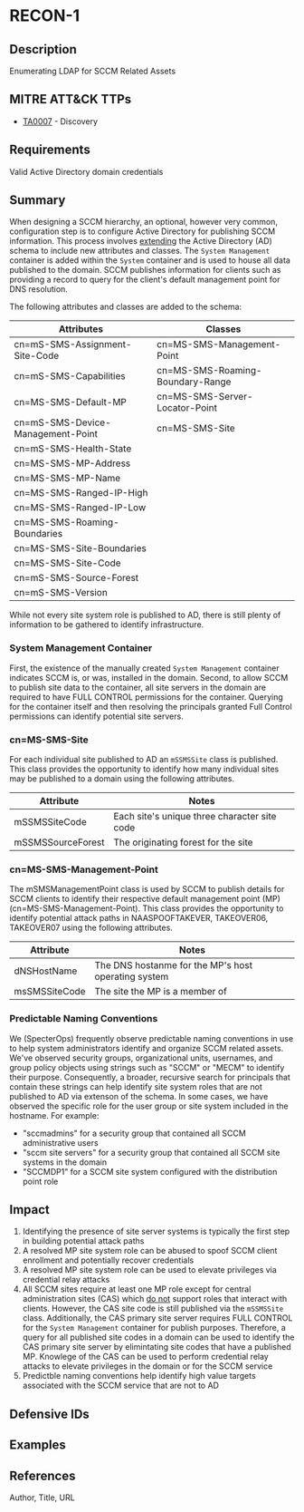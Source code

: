 # RECON-1
## Description
Enumerating LDAP for SCCM Related Assets

## MITRE ATT&CK TTPs
- [TA0007](https://attack.mitre.org/tactics/TA0007/) - Discovery

## Requirements

Valid Active Directory domain credentials

## Summary

When designing a SCCM hierarchy, an optional, however very common, configuration step is to configure Active Directory for publishing SCCM information. This process involves [extending](https://learn.microsoft.com/en-us/mem/configmgr/core/plan-design/network/schema-extensions) the Active Directory (AD) schema to include new attributes and classes. The `System Management` container is added within the `System` container and is used to house all data published to the domain. SCCM publishes information for clients such as providing a record to query for the client's default management point for DNS resolution.

The following attributes and classes are added to the schema:

| Attributes | Classes |
|----------|-------------|
|cn=mS-SMS-Assignment-Site-Code| cn=MS-SMS-Management-Point|
|cn=mS-SMS-Capabilities| cn=MS-SMS-Roaming-Boundary-Range
|cn=MS-SMS-Default-MP|cn=MS-SMS-Server-Locator-Point
|cn=mS-SMS-Device-Management-Point|cn=MS-SMS-Site
|cn=mS-SMS-Health-State|
|cn=MS-SMS-MP-Address|
|cn=MS-SMS-MP-Name|
|cn=MS-SMS-Ranged-IP-High|
|cn=MS-SMS-Ranged-IP-Low|
|cn=MS-SMS-Roaming-Boundaries|
|cn=MS-SMS-Site-Boundaries|
|cn=MS-SMS-Site-Code|
|cn=mS-SMS-Source-Forest|
|cn=mS-SMS-Version


While not every site system role is published to AD, there is still plenty of information to be gathered to identify infrastructure. 

### System Management Container

First, the existence of the manually created `System Management` container indicates SCCM is, or was, installed in the domain. Second, to allow SCCM to publish site data to the  container,  all site servers in the domain are required to have FULL CONTROL permissions for the container. Querying for the container itself and then resolving the principals granted Full Control permissions can identify potential site servers.

### cn=MS-SMS-Site

For each individual site published to AD an `mSSMSSite` class is published. This class provides the opportunity to identify how many individual sites may be published to a domain using the following attributes.

|Attribute| Notes|
|---------|------|
|mSSMSSiteCode|Each site's unique three character site code|
|mSSMSSourceForest| The originating forest for the site|


### cn=MS-SMS-Management-Point

The mSMSManagementPoint class is used by SCCM to publish details for SCCM clients to identify their respective default management point (MP)(cn=MS-SMS-Management-Point). This class provides the opportunity to identify potential attack paths in NAASPOOFTAKEVER, TAKEOVER06, TAKEOVER07 using the following attributes.

|Attribute|Notes|
|---------|-----|
|dNSHostName|The DNS hostanme for the MP's host operating system|
|msSMSSiteCode|The site the MP is a member of|


### Predictable Naming Conventions

We (SpecterOps) frequently observe predictable naming conventions in use to help system administrators identify and organize SCCM related assets. We've observed security groups, organizational units, usernames, and group policy objects using strings such as "SCCM" or "MECM" to identify their purpose. Consequently, a broader, recursive search for principals that contain these strings can help identify site system roles that are not published to AD via extenson of the schema. In some cases, we have observed the specific role for the user group or site system included in the hostname. For example:

- "sccmadmins" for a security group that contained all SCCM administrative users
- "sccm site servers" for a security group that contained all SCCM site systems in the domain
- "SCCMDP1" for a SCCM site system configured with the distribution point role


## Impact

1. Identifying the presence of site server systems is typically the first step in building potential attack paths
2. A resolved MP site system role can be abused to spoof SCCM client enrollment and potentially recover credentials
3. A resolved MP site system role can be used to elevate privileges via credential relay attacks
4. All SCCM sites require at least one MP role except for central administration sites (CAS) which [do not](https://learn.microsoft.com/en-us/mem/configmgr/core/plan-design/hierarchy/design-a-hierarchy-of-sites#BKMK_ChooseCAS) support roles that interact with clients. However, the CAS site code is still published via the `mSSMSSite` class. Additionally, the CAS primary site server requires FULL CONTROL for the `System Management` container for publish purposes. Therefore, a query for all published site codes in a domain can be used to identify the CAS primary site server by elimintating site codes that have a published MP. Knowlege of the CAS can be used to perform credential relay attacks to elevate privileges in the domain or for the SCCM service
5. Predictble naming conventions help identify high value targets associated with the SCCM service that are not to AD


## Defensive IDs

## Examples

## References
Author, Title, URL